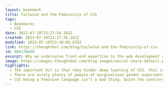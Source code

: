 ```yaml
---
layout: bookmark
title: Tailwind and the Femininity of CSS
tags:
  - Bookmarks
  - CSS
date: 2023-07-10T23:27:56.262Z
created: 2023-07-10T23:27:56.262Z
modified: 2023-07-10T23:30:05.635Z
link: https://thoughtbot.com/blog/tailwind-and-the-femininity-of-css
id: 604176439
excerpt: Why we undervalue front-end expertise in the web development world.
image: https://images.thoughtbot.com/blog-images/social-share-default.png
highlights:
  - The important bit is that they hinder deep learning of CSS. This is not to say that every developer needs to have intimate knowledge of CSS when launching a personal project, but that major businesses need to invest in hiring front-end designers that specialize in this area. Many self-proclaimed full-stack developers don’t know how to write good and/or modern CSS. Hiring and promotion evaluations require developers to show deep skill in a variety of languages, but CSS is not often included. For many engineering teams, design is just a flourish, and a developer with rudimentary skill in CSS is good enough as long as they can tack on a framework that takes care of most of the heavy lifting. That heavy lifting, unfortunately, doesn’t account for the human time and care needed for things like accessibility. The joke for many designers is that it’s incredibly easy to see what kind of site uses something like Bootstrap because no effort was put into customizing it.
  - There are surely plenty of people of marginalized gender experience in all programming spaces, but they don’t have as much opportunity to surface new ideas. CSS is only allowed some slight breathing room simply because other programmers don’t even consider it to be part of web development. The distinction is even clearer when you consider the differences between front-end and backend salaries. CSS having any validity in the field while maintaining its feminine image is a threat to the notion that programming is a masculine exercise.
  - CSS being a feminine language isn’t a bad thing. Quite the contrary, I’d argue that all programming is feminine as it was pioneered by women (who were then pushed out by men). And while the web development community is still very much governed by men, a larger portion of the top voices in the front-end space are more feminine-identifying than in other areas. Consequently, these same voices are the ones that are brigaded with hate after daring to disagree with dominant ideas.
---
```

